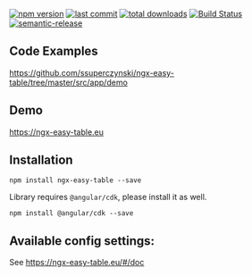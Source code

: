 [![npm version](https://badge.fury.io/js/ngx-easy-table.svg)](https://badge.fury.io/js/ngx-easy-table)
[![last commit](https://badgen.net/github/last-commit/ssuperczynski/ngx-easy-table)](https://badgen.net/github/last-commit/ssuperczynski/ngx-easy-table)
[![total downloads](https://badgen.net/npm/dt/ngx-easy-table)](https://badgen.net/npm/dt/ngx-easy-table)
[![Build Status](https://travis-ci.org/ssuperczynski/ngx-easy-table.svg?branch=master)](https://travis-ci.org/ssuperczynski/ngx-easy-table)
[![semantic-release](https://img.shields.io/badge/%20%20%F0%9F%93%A6%F0%9F%9A%80-semantic--release-e10079.svg)](https://github.com/semantic-release/semantic-release)

## Code Examples
<a href="https://github.com/ssuperczynski/ngx-easy-table/tree/master/src/app/demo" target="_blank">
https://github.com/ssuperczynski/ngx-easy-table/tree/master/src/app/demo
</a>

## Demo

<a href="https://ngx-easy-table.eu" target="_blank">
https://ngx-easy-table.eu
</a>

## Installation

`npm install ngx-easy-table --save`

Library requires `@angular/cdk`, please install it as well.

`npm install @angular/cdk --save`

## Available config settings:

See https://ngx-easy-table.eu/#/doc
